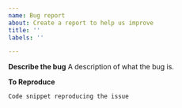 ```yaml
---
name: Bug report
about: Create a report to help us improve
title: ''
labels: ''

---
```


**Describe the bug**
A description of what the bug is.

**To Reproduce**
```scala
Code snippet reproducing the issue
```

